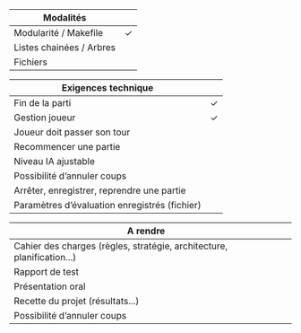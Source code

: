 | Modalités                      |   | 
| ------------------------------ | - |
| Modularité / Makefile          | ✓ |
| Listes chainées / Arbres       |   |
| Fichiers                       |   |

| Exigences technique                           |   |
| --------------------------------------------- | - |
| Fin de la parti                               | ✓ |
| Gestion joueur                                | ✓ |
| Joueur doit passer son tour                   |   |
| Recommencer une partie                        |   |
| Niveau IA ajustable                           |   |
| Possibilité d’annuler coups                   |   |
| Arrêter, enregistrer, reprendre une partie    |   |
| Paramètres d’évaluation enregistrés (fichier) |   |

| A rendre                                      |   |
| --------------------------------------------- | - |
| Cahier des charges (règles, stratégie, architecture, planification...)                               |   |
| Rapport de test                               |   |
| Présentation oral                             |   |
| Recette du projet (résultats...)              |   |
| Possibilité d’annuler coups                   |   |